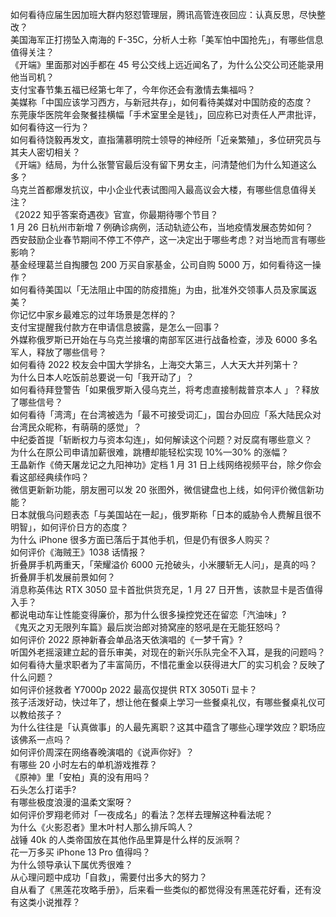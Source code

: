 如何看待应届生因加班大群内怒怼管理层，腾讯高管连夜回应：认真反思，尽快整改？  
美国海军正打捞坠入南海的 F-35C，分析人士称「美军怕中国抢先」，有哪些信息值得关注？  
《开端》里面那对凶手都在 45 号公交线上远近闻名了，为什么公交公司还能录用他当司机？  
支付宝春节集五福已经第七年了，今年你还会有激情去集福吗？  
美媒称「中国应该学习西方，与新冠共存」，如何看待美媒对中国防疫的态度？  
东莞康华医院年会聚餐挂横幅「手术室里全是钱」，回应称已对责任人严肃批评，如何看待这一行为？  
如何看待饶毅再发文，直指蒲慕明院士领导的神经所「近亲繁殖」，多位研究员与其夫人密切相关？  
《开端》结局，为什么张警官最后没有留下男女主，问清楚他们为什么知道这么多？  
乌克兰首都爆发抗议，中小企业代表试图闯入最高议会大楼，有哪些信息值得关注？  
《2022 知乎答案奇遇夜》官宣，你最期待哪个节目？  
1 月 26 日杭州市新增 7 例确诊病例，活动轨迹公布，当地疫情发展态势如何？  
西安鼓励企业春节期间不停工不停产，这一决定出于哪些考虑？对当地而言有哪些影响？  
基金经理葛兰自掏腰包 200 万买自家基金，公司自购 5000 万，如何看待这一操作？  
如何看待美国以「无法阻止中国的防疫措施」为由，批准外交领事人员及家属返美？  
你记忆中家乡最难忘的过年场景是怎样的？  
支付宝提醒我付款方在申请信息披露，是怎么一回事？  
外媒称俄罗斯已开始在与乌克兰接壤的南部军区进行战备检查，涉及 6000 多名军人，释放了哪些信号？  
如何看待 2022 校友会中国大学排名，上海交大第三，人大天大并列第十？  
为什么日本人吃饭前总要说一句「我开动了」？  
如何看待拜登警告「如果俄罗斯入侵乌克兰，将考虑直接制裁普京本人 」？释放了哪些信号？  
如何看待「湾湾」在台湾被选为「最不可接受词汇」，国台办回应「系大陆民众对台湾民众昵称，有萌萌的感觉」？  
中纪委首提「斩断权力与资本勾连」，如何解读这个问题？对反腐有哪些意义？  
为什么在原公司申请加薪很难，跳槽却能轻松实现 10%—30% 的涨幅？  
王晶新作《倚天屠龙记之九阳神功》定档 1 月 31 日上线网络视频平台，除夕你会看这部经典续作吗？  
微信更新新功能，朋友圈可以发 20 张图外，微信键盘也上线，如何评价微信新功能？  
日本就俄乌问题表态「与美国站在一起」，俄罗斯称「日本的威胁令人费解且很不明智」，如何评价日方的态度？  
为什么 iPhone 很多方面已落后于其他手机，但是仍有很多人购买？  
如何评价《海贼王》1038 话情报？  
折叠屏手机两重天，「荣耀溢价 6000 元抢破头，小米腰斩无人问」，是真的吗？折叠屏手机发展前景如何？  
消息称英伟达 RTX 3050 显卡首批供货充足，1 月 27 日开售，该款显卡是否值得入手？  
都说电动车让性能变得廉价，那为什么很多操控党还在留恋「汽油味」?  
《鬼灭之刃无限列车篇》最后炭治郎对猗窝座的怒吼是在无能狂怒吗？  
如何评价 2022 原神新春会单品洛天依演唱的《一梦千宵》?  
听国外老摇滚建立起的音乐审美，对现在的新兴乐队完全不入耳，是我的问题吗？  
如何看待大量求职者为了丰富简历，不惜花重金以获得进大厂的实习机会？反映了什么问题？  
如何评价拯救者 Y7000p 2022 最高仅提供 RTX 3050Ti 显卡？  
孩子活泼好动，快过年了，想让他在餐桌上学习一些餐桌礼仪，有哪些餐桌礼仪可以教给孩子？  
为什么往往是「认真做事」的人最先离职？这其中蕴含了哪些心理学效应？职场应该佛系一点吗？  
如何评价周深在网络春晚演唱的《说声你好》？  
有哪些 20 小时左右的单机游戏推荐？  
《原神》里「安柏」真的没有用吗？  
石头怎么打诺手?  
有哪些极度浪漫的温柔文案呀？  
如何评价罗翔老师对「一夜成名」的看法？怎样去理解这种看法呢？  
为什么《火影忍者》里木叶村人那么排斥鸣人？  
战锤 40k 的人类帝国放在其他作品里算是什么样的反派啊？  
花一万多买 iPhone 13 Pro 值得吗？  
为什么领导承认下属优秀很难？  
从心理问题中成功「自救」，需要付出多大的努力？  
自从看了《黑莲花攻略手册》，后来看一些类似的都觉得没有黑莲花好看，还有没有这类小说推荐？  
